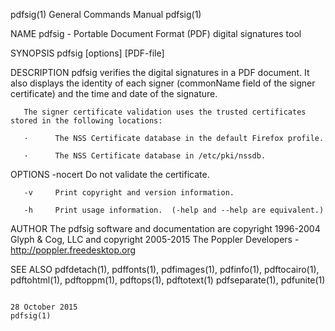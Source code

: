 pdfsig(1)                                                                                  General Commands Manual                                                                                  pdfsig(1)



NAME
       pdfsig - Portable Document Format (PDF) digital signatures tool

SYNOPSIS
       pdfsig [options] [PDF-file]

DESCRIPTION
       pdfsig verifies the digital signatures in a PDF document.  It also displays the identity of each signer (commonName field of the signer certificate) and the time and date of the signature.

       The signer certificate validation uses the trusted certificates stored in the following locations:

       ·      The NSS Certificate database in the default Firefox profile.

       ·      The NSS Certificate database in /etc/pki/nssdb.

OPTIONS
       -nocert
              Do not validate the certificate.

       -v     Print copyright and version information.

       -h     Print usage information.  (-help and --help are equivalent.)

AUTHOR
       The pdfsig software and documentation are copyright 1996-2004 Glyph & Cog, LLC and copyright 2005-2015 The Poppler Developers - http://poppler.freedesktop.org

SEE ALSO
       pdfdetach(1), pdffonts(1), pdfimages(1), pdfinfo(1), pdftocairo(1), pdftohtml(1), pdftoppm(1), pdftops(1), pdftotext(1) pdfseparate(1), pdfunite(1)



                                                                                               28 October 2015                                                                                      pdfsig(1)
